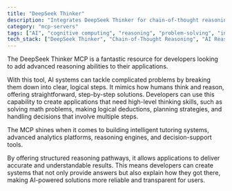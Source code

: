 ```yaml
---
title: "DeepSeek Thinker"
description: "Integrates DeepSeek Thinker for chain-of-thought reasoning and complex problem-solving in applications requiring advanced cognitive capabilities."
category: "mcp-servers"
tags: ["AI", "cognitive computing", "reasoning", "problem-solving", "intelligent tutoring", "analytics"]
tech_stack: ["DeepSeek Thinker", "Chain-of-Thought Reasoning", "AI Reasoning", "Cognitive Computing", "Problem-Solving Systems", "Automated Reasoning Engines", "Decision-Support Tools"]
---
```


The DeepSeek Thinker MCP is a fantastic resource for developers looking to add advanced reasoning abilities to their applications. 

With this tool, AI systems can tackle complicated problems by breaking them down into clear, logical steps. It mimics how humans think and reason, offering straightforward, step-by-step solutions. Developers can use this capability to create applications that need high-level thinking skills, such as solving math problems, making logical deductions, planning strategies, and handling decisions that involve multiple steps.

The MCP shines when it comes to building intelligent tutoring systems, advanced analytics platforms, reasoning engines, and decision-support tools. 

By offering structured reasoning pathways, it allows applications to deliver accurate and understandable results. This means developers can create systems that not only provide answers but also explain how they got there, making AI-powered solutions more reliable and transparent for users.
